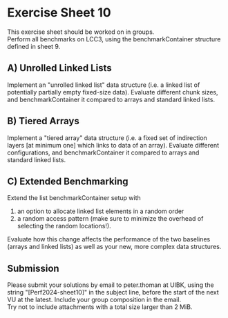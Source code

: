 Exercise Sheet 10
=================

This exercise sheet should be worked on in groups.  
Perform all benchmarks on LCC3, using the benchmarkContainer structure defined in sheet 9.


A) Unrolled Linked Lists
------------------------

Implement an "unrolled linked list" data structure (i.e. a linked list of potentially partially empty fixed-size data).
Evaluate different chunk sizes, and benchmarkContainer it compared to arrays and standard linked lists.


B) Tiered Arrays
----------------

Implement a "tiered array" data structure (i.e. a fixed set of indirection layers [at minimum one] which links to data
of an array). Evaluate different configurations, and benchmarkContainer it compared to arrays and standard linked lists.


C) Extended Benchmarking
------------------------

Extend the list benchmarkContainer setup with

1) an option to allocate linked list elements in a random order
2) a random access pattern (make sure to minimize the overhead of selecting the random locations!).

Evaluate how this change affects the performance of the two baselines (arrays and linked lists) as well as your new,
more complex data structures.


Submission
----------
Please submit your solutions by email to peter.thoman at UIBK, using the string "[Perf2024-sheet10]" in the subject
line, before the start of the next VU at the latest.
Include your group composition in the email.  
Try not to include attachments with a total size larger than 2 MiB.
